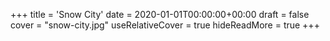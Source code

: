 +++
title = 'Snow City'
date = 2020-01-01T00:00:00+00:00
draft = false
cover = "snow-city.jpg"
useRelativeCover = true
hideReadMore = true
+++
